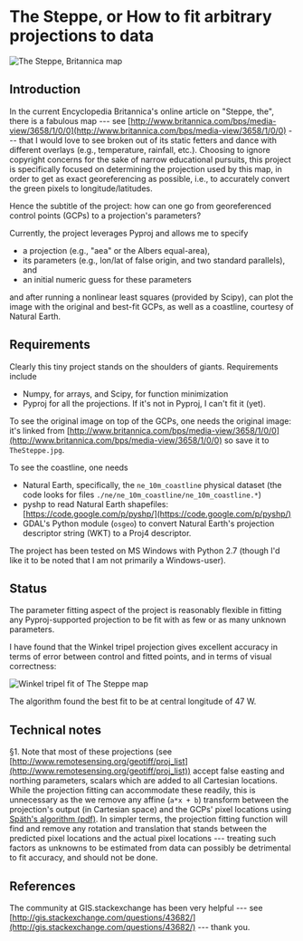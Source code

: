 The Steppe, or How to fit arbitrary projections to data
=======================================================

![The Steppe, Britannica map](http://i.stack.imgur.com/HkApE.gif)

Introduction
------------

In the current Encyclopedia Britannica's online article on "Steppe, the", there is a fabulous map --- see [http://www.britannica.com/bps/media-view/3658/1/0/0](http://www.britannica.com/bps/media-view/3658/1/0/0) --- that I would love to see broken out of its static fetters and dance with different overlays (e.g., temperature, rainfall, etc.). Choosing to ignore copyright concerns for the sake of narrow educational pursuits, this project is specifically focused on determining the projection used by this map, in order to get as exact georeferencing as possible, i.e., to accurately convert the green pixels to longitude/latitudes.

Hence the subtitle of the project: how can one go from georeferenced control points (GCPs) to a projection's parameters?

Currently, the project leverages Pyproj and allows me to specify

- a projection (e.g., "aea" or the Albers equal-area),
- its parameters (e.g., lon/lat of false origin, and two standard parallels), and
- an initial numeric guess for these parameters

and after running a nonlinear least squares (provided by Scipy), can plot the image with the original and best-fit GCPs, as well as a coastline, courtesy of Natural Earth.

Requirements
------------

Clearly this tiny project stands on the shoulders of giants. Requirements include

- Numpy, for arrays, and Scipy, for function minimization
- Pyproj for all the projections. If it's not in Pyproj, I can't fit it (yet).

To see the original image on top of the GCPs, one needs the original image: it's linked from [http://www.britannica.com/bps/media-view/3658/1/0/0](http://www.britannica.com/bps/media-view/3658/1/0/0) so save it to `TheSteppe.jpg`.

To see the coastline, one needs

- Natural Earth, specifically, the `ne_10m_coastline` physical dataset (the code looks for files `./ne/ne_10m_coastline/ne_10m_coastline.*`)
- pyshp to read Natural Earth shapefiles: [https://code.google.com/p/pyshp/](https://code.google.com/p/pyshp/)
- GDAL's Python module (`osgeo`) to convert Natural Earth's projection descriptor string (WKT) to a Proj4 descriptor.

The project has been tested on MS Windows with Python 2.7 (though I'd like it to be noted that I am not primarily a Windows-user).

Status
------

The parameter fitting aspect of the project is reasonably flexible in fitting any Pyproj-supported projection to be fit with as few or as many unknown parameters.

I have found that the Winkel tripel projection gives excellent accuracy in terms of error between control and fitted points, and in terms of visual correctness:

![Winkel tripel fit of The Steppe map](http://i.stack.imgur.com/Femgi.jpg)

The algorithm found the best fit to be at central longitude of 47 W.

Technical notes
---------------
 §1. Note that most of these projections (see [http://www.remotesensing.org/geotiff/proj_list](http://www.remotesensing.org/geotiff/proj_list)) accept false easting and northing parameters, scalars which are added to all Cartesian locations. While the projection fitting can accommodate these readily, this is unnecessary as the we remove any affine (`a*x + b`) transform between the projection's output (in Cartesian space) and the GCPs' pixel locations using [Späth's algorithm (pdf)](http://hrcak.srce.hr/file/1425). In simpler terms, the projection fitting function will find and remove any rotation and translation that stands between the predicted pixel locations and the actual pixel locations --- treating such factors as unknowns to be estimated from data can possibly be detrimental to fit accuracy, and should not be done.

References
----------

The community at GIS.stackexchange has been very helpful --- see [http://gis.stackexchange.com/questions/43682/](http://gis.stackexchange.com/questions/43682/) --- thank you.
